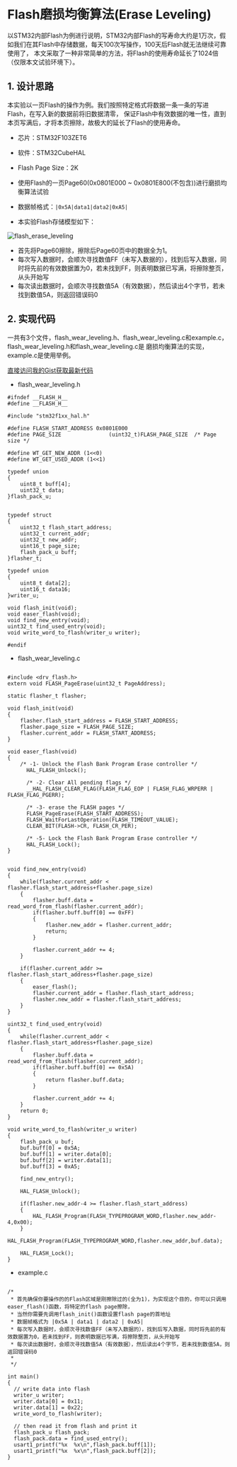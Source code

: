 # Flash磨损均衡算法(Erase Leveling)

以STM32内部Flash为例进行说明，STM32内部Flash的写寿命大约是1万次，假如我们在其Flash中存储数据，每天100次写操作，100天后Flash就无法继续可靠使用了，
本文采取了一种非常简单的方法，将Flash的使用寿命延长了1024倍（仅限本文试验环境下）。

## 1. 设计思路
本实验以一页Flash的操作为例。我们按照特定格式将数据一条一条的写进Flash，在写入新的数据前将旧数据清零，
保证Flash中有效数据的唯一性，直到本页写满后，才将本页擦除，故极大的延长了Flash的使用寿命。

* 芯片：STM32F103ZET6
* 软件：STM32CubeHAL
* Flash Page Size：2K
* 使用Flash的一页Page60(0x0801E000 ~ 0x0801E800(不包含))进行磨损均衡算法试验
* 数据帧格式：``` |0x5A|data1|data2|0xA5| ```

* 本实验Flash存储模型如下：

![flash_erase_leveling](../../../assets/images/flash/flash_erase_leveling.png)


* 首先将Page60擦除，擦除后Page60页中的数据全为1。
* 每次写入数据时，会顺次寻找数值FF（未写入数据的），找到后写入数据，同时将先前的有效数据置为0，若未找到FF，则表明数据已写满，将擦除整页，从头开始写
* 每次读出数据时，会顺次寻找数值5A（有效数据），然后读出4个字节，若未找到数值5A，则返回错误码0


## 2. 实现代码

一共有3个文件，flash_wear_leveling.h、flash_wear_leveling.c和example.c，flash_wear_leveling.h和flash_wear_leveling.c是
磨损均衡算法的实现，example.c是使用举例。

[直接访问我的Gist获取最新代码](https://gist.github.com/FanHongchuang/d262f39297e530a5a05ba5dc9316660e)

* flash_wear_leveling.h

```
#ifndef __FLASH_H__
#define __FLASH_H__

#include "stm32f1xx_hal.h"

#define FLASH_START_ADDRESS 0x0801E000
#define PAGE_SIZE               (uint32_t)FLASH_PAGE_SIZE  /* Page size */

#define WT_GET_NEW_ADDR (1<<0)
#define WT_GET_USED_ADDR (1<<1)

typedef union
{
	uint8_t buff[4];
	uint32_t data;
}flash_pack_u;


typedef struct
{
	uint32_t flash_start_address;
	uint32_t current_addr;
	uint32_t new_addr;
	uint16_t page_size;
	flash_pack_u buff;
}flasher_t;

typedef union
{
	uint8_t data[2];
	uint16_t data16;
}writer_u;

void flash_init(void);
void easer_flash(void);
void find_new_entry(void);
uint32_t find_used_entry(void);
void write_word_to_flash(writer_u writer);

#endif

```


* flash_wear_leveling.c

```

#include <drv_flash.h>
extern void FLASH_PageErase(uint32_t PageAddress);

static flasher_t flasher;

void flash_init(void)
{
	flasher.flash_start_address = FLASH_START_ADDRESS;
	flasher.page_size = FLASH_PAGE_SIZE;
	flasher.current_addr = FLASH_START_ADDRESS;
}

void easer_flash(void)
{
	/* -1- Unlock the Flash Bank Program Erase controller */
	  HAL_FLASH_Unlock();

	  /* -2- Clear All pending flags */
	  __HAL_FLASH_CLEAR_FLAG(FLASH_FLAG_EOP | FLASH_FLAG_WRPERR | FLASH_FLAG_PGERR);

	  /* -3- erase the FLASH pages */
	  FLASH_PageErase(FLASH_START_ADDRESS);
	  FLASH_WaitForLastOperation(FLASH_TIMEOUT_VALUE);
	  CLEAR_BIT(FLASH->CR, FLASH_CR_PER);

	  /* -5- Lock the Flash Bank Program Erase controller */
	  HAL_FLASH_Lock();
}


void find_new_entry(void)
{
	while(flasher.current_addr < flasher.flash_start_address+flasher.page_size)
	{
		flasher.buff.data = read_word_from_flash(flasher.current_addr);
		if(flasher.buff.buff[0] == 0xFF)
		{
			flasher.new_addr = flasher.current_addr;
			return;
		}

		flasher.current_addr += 4;
	}

	if(flasher.current_addr >= flasher.flash_start_address+flasher.page_size)
	{
		easer_flash();
		flasher.current_addr = flasher.flash_start_address;
		flasher.new_addr = flasher.flash_start_address;
	}
}

uint32_t find_used_entry(void)
{
	while(flasher.current_addr < flasher.flash_start_address+flasher.page_size)
	{
		flasher.buff.data = read_word_from_flash(flasher.current_addr);
		if(flasher.buff.buff[0] == 0x5A)
		{
			return flasher.buff.data;
		}

		flasher.current_addr += 4;
	}
	return 0;
}

void write_word_to_flash(writer_u writer)
{
	flash_pack_u buf;
	buf.buff[0] = 0x5A;
	buf.buff[1] = writer.data[0];
	buf.buff[2] = writer.data[1];
	buf.buff[3] = 0xA5;

	find_new_entry();

	HAL_FLASH_Unlock();

	if(flasher.new_addr-4 >= flasher.flash_start_address)
	{
		HAL_FLASH_Program(FLASH_TYPEPROGRAM_WORD,flasher.new_addr-4,0x00);
	}
	HAL_FLASH_Program(FLASH_TYPEPROGRAM_WORD,flasher.new_addr,buf.data);

	HAL_FLASH_Lock();
}

```

* example.c

```

/*
 * 首先确保你要操作的的Flash区域是刚擦除过的(全为1)，为实现这个目的，你可以只调用easer_flash()函数，将特定的flash page擦除，
 * 当然你需要先调用flash_init()函数设置flash page的首地址
 * 数据帧格式为 |0x5A | data1 | data2 | 0xA5|
 * 每次写入数据时，会顺次寻找数值FF（未写入数据的），找到后写入数据，同时将先前的有效数据置为0，若未找到FF，则表明数据已写满，将擦除整页，从头开始写
 * 每次读出数据时，会顺次寻找数值5A（有效数据），然后读出4个字节，若未找到数值5A，则返回错误码0
 * 
 */

int main()
{
  // write data into flash
  writer_u writer;
  writer.data[0] = 0x11;
  writer.data[1] = 0x22;
  write_word_to_flash(writer);

  // then read it from flash and print it
  flash_pack_u flash_pack;
  flash_pack.data = find_used_entry();
  usart1_printf("%x  %x\n",flash_pack.buff[1]);
  usart1_printf("%x  %x\n",flash_pack.buff[2]);
}

```




